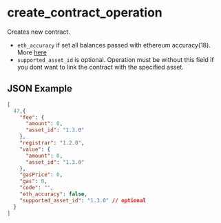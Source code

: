 # create_contract_operation

Creates new contract.
* `eth_accuracy` if set all balances passed with ethereum accuracy(18). More [here](https://wiki.echo-dev.io/developers/smart-contracts/solidity/introduction/#flag-of-using-ethereum-accuracy)
* `supported_asset_id` is optional. Operation must be without this field if you dont want to link the contract with the specified asset.

## JSON Example

```json
[
  47,{
    "fee": {
      "amount": 0,
      "asset_id": "1.3.0"
    },
    "registrar": "1.2.0",
    "value": {
      "amount": 0,
      "asset_id": "1.3.0"
    },
    "gasPrice": 0,
    "gas": 0,
    "code": "",
    "eth_accuracy": false,
    "supported_asset_id": "1.3.0" // optional
  }
]
```